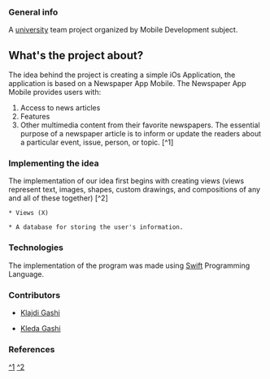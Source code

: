 ### General info

A [university](https://fiek.uni-pr.edu) team project organized by Mobile Development subject.

## What's the project about?
The idea behind the project is creating a simple iOs Application, the application is based on a Newspaper App Mobile.
The Newspaper App Mobile provides users with:
1. Access to news articles
2. Features
3. Other multimedia content from their favorite newspapers.
The essential purpose of a newspaper article is to inform or update the readers about a particular event, issue, person, or topic. [^1]

### Implementing the idea
The implementation of our idea first begins with creating views (views represent text, images, shapes, custom drawings, and compositions of any and all of these together) [^2]

    * Views (X)
    
    * A database for storing the user's information.


### Technologies 
The implementation of the program was made using [Swift](https://www.swift.org/) Programming Language.

### Contributors
- [Klajdi Gashi](https://github.com/KlajdiGashi)

- [Kleda Gashi](https://github.com/kledagashi)

### References
[^1](https://studyrocket.co.uk/revision/gcse-english-language-ocr/transactional-writing/newspaper-article-purpose)
[^2](https://medium.com/@kalyan.parise/swiftui-views-and-controls-986479f734b#:~:text=Views%20represent%20text%2C%20images%2C%20shapes,laying%20out%20the%20user%20interface.)
